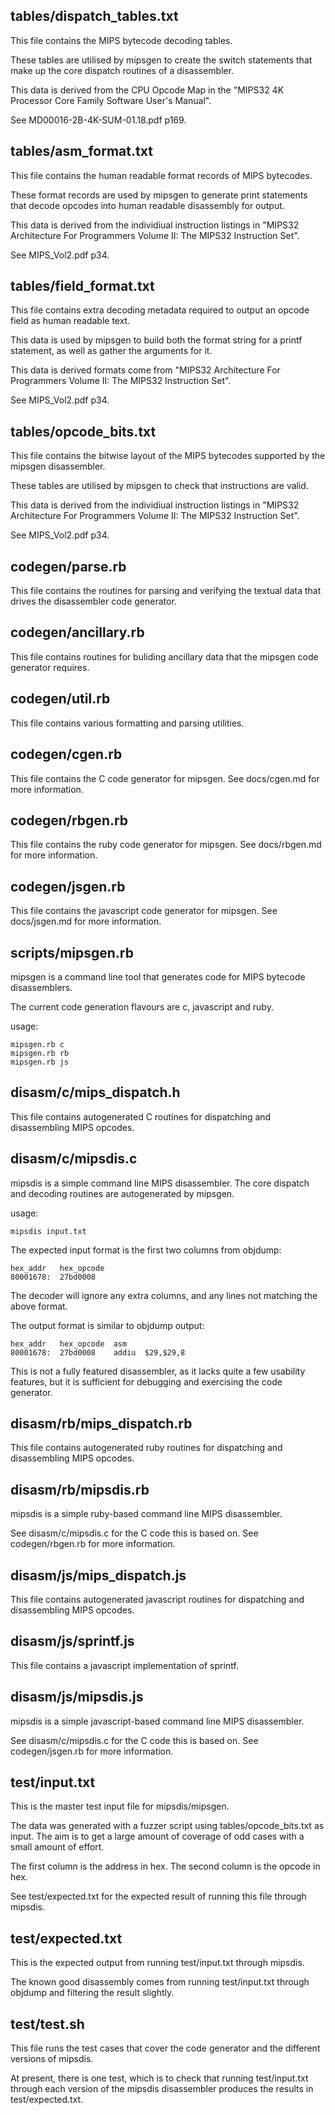 tables/dispatch_tables.txt
--------------------------

This file contains the MIPS bytecode decoding tables.

These tables are utilised by mipsgen to create the switch statements that
make up the core dispatch routines of a disassembler.

This data is derived from the CPU Opcode Map in the "MIPS32 4K Processor Core
Family Software User's Manual".

See MD00016-2B-4K-SUM-01.18.pdf p169.

tables/asm_format.txt
---------------------

This file contains the human readable format records of MIPS bytecodes.

These format records are used by mipsgen to generate print statements that
decode opcodes into human readable disassembly for output.

This data is derived from the individiual instruction listings in "MIPS32
Architecture For Programmers Volume II: The MIPS32 Instruction Set".

See MIPS_Vol2.pdf p34.

tables/field_format.txt
-----------------------

This file contains extra decoding metadata required to output an opcode field
as human readable text.

This data is used by mipsgen to build both the format string for a printf
statement, as well as gather the arguments for it.

This data is derived formats come from "MIPS32 Architecture For Programmers
Volume II: The MIPS32 Instruction Set".

See MIPS_Vol2.pdf p34.

tables/opcode_bits.txt
----------------------

This file contains the bitwise layout of the MIPS bytecodes supported by the
mipsgen disassembler.

These tables are utilised by mipsgen to check that instructions are valid.

This data is derived from the individiual instruction listings in "MIPS32
Architecture For Programmers Volume II: The MIPS32 Instruction Set".

See MIPS_Vol2.pdf p34.

codegen/parse.rb
----------------

This file contains the routines for parsing and verifying the textual data 
that drives the disassembler code generator.

codegen/ancillary.rb
--------------------

This file contains routines for buliding ancillary data that the mipsgen 
code generator requires.

codegen/util.rb
---------------

This file contains various formatting and parsing utilities.

codegen/cgen.rb
---------------

This file contains the C code generator for mipsgen.
See docs/cgen.md for more information.

codegen/rbgen.rb
----------------

This file contains the ruby code generator for mipsgen.
See docs/rbgen.md for more information.

codegen/jsgen.rb
----------------

This file contains the javascript code generator for mipsgen.
See docs/jsgen.md for more information.

scripts/mipsgen.rb
------------------

mipsgen is a command line tool that generates code for MIPS bytecode
disassemblers.

The current code generation flavours are c, javascript and ruby.

usage:

    mipsgen.rb c
    mipsgen.rb rb
    mipsgen.rb js

disasm/c/mips_dispatch.h
------------------------

This file contains autogenerated C routines for dispatching and disassembling
MIPS opcodes.

disasm/c/mipsdis.c
------------------

mipsdis is a simple command line MIPS disassembler. The core dispatch and
decoding routines are autogenerated by mipsgen.

usage:

    mipsdis input.txt

The expected input format is the first two columns from objdump:

    hex_addr   hex_opcode
    80001678:  27bd0008

The decoder will ignore any extra columns, and any lines not matching the
above format.

The output format is similar to objdump output:

    hex_addr   hex_opcode  asm
    80001678:  27bd0008    addiu  $29,$29,8

This is not a fully featured disassembler, as it lacks quite a few
usability features, but it is sufficient for debugging and exercising the
code generator.

disasm/rb/mips_dispatch.rb
--------------------------

This file contains autogenerated ruby routines for dispatching and
disassembling MIPS opcodes.

disasm/rb/mipsdis.rb
--------------------

mipsdis is a simple ruby-based command line MIPS disassembler.

See disasm/c/mipsdis.c for the C code this is based on.
See codegen/rbgen.rb for more information.

disasm/js/mips_dispatch.js
--------------------------

This file contains autogenerated javascript routines for dispatching and
disassembling MIPS opcodes.

disasm/js/sprintf.js
--------------------

This file contains a javascript implementation of sprintf.

disasm/js/mipsdis.js
--------------------

mipsdis is a simple javascript-based command line MIPS disassembler.

See disasm/c/mipsdis.c for the C code this is based on.
See codegen/jsgen.rb for more information.

test/input.txt
--------------

This is the master test input file for mipsdis/mipsgen.

The data was generated with a fuzzer script using tables/opcode\_bits.txt as
input. The aim is to get a large amount of coverage of odd cases with a small
amount of effort.

The first column is the address in hex.
The second column is the opcode in hex.

See test/expected.txt for the expected result of running this file through
mipsdis.

test/expected.txt
-----------------

This is the expected output from running test/input.txt through mipsdis.

The known good disassembly comes from running test/input.txt through objdump
and filtering the result slightly.

test/test.sh
------------

This file runs the test cases that cover the code generator and the different
versions of mipsdis.

At present, there is one test, which is to check that running test/input.txt
through each version of the mipsdis disassembler produces the results in
test/expected.txt.

